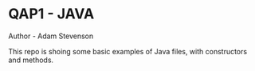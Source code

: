 # QAP1 - JAVA

Author - Adam Stevenson

This repo is shoing some basic examples of Java files, with constructors and methods.
